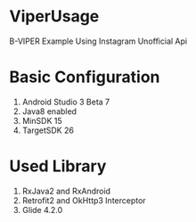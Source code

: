 # ViperUsage
B-VIPER Example Using Instagram Unofficial Api

# Basic Configuration
1. Android Studio 3 Beta 7
2. Java8 enabled 
3. MinSDK 15
4. TargetSDK 26

# Used Library
1. RxJava2 and RxAndroid
2. Retrofit2 and OkHttp3 Interceptor
3. Glide 4.2.0
